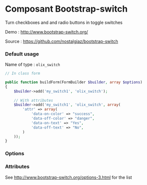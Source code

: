 Composant Bootstrap-switch
==========================

Turn checkboxes and and radio buttons in toggle switches

Demo : http://www.bootstrap-switch.org/

Source : https://github.com/nostalgiaz/bootstrap-switch


### Default usage

Name of type : `olix_switch`

``` php
// In class form

public function buildForm(FormBuilder $builder, array $options)
{
    $builder->add('my_switch1', 'olix_switch');
    
    // With attributes
    $builder->add('my_switch1', 'olix_switch', array(
        'attr' => array(
            'data-on-color' => "success",
            'data-off-color' => "danger",
            'data-on-text' => "Yes",
            'data-off-text' => "No",
        )
    ));
}
```

### Options

### Attributes

See http://www.bootstrap-switch.org/options-3.html for the list